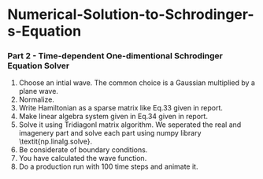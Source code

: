 # Numerical-Solution-to-Schrodinger-s-Equation

### Part 2 - Time-dependent One-dimentional Schrodinger Equation Solver

1. Choose an intial wave. The common choice is a Gaussian multiplied by a plane wave.
2. Normalize.
3. Write Hamiltonian as a sparse matrix like Eq.33 given in report.
4. Make linear algebra system given in Eq.34 given in report.
5. Solve it using Tridiagonl matrix algorithm. We seperated the real and imagenery part and solve each part using numpy library \textit{np.linalg.solve}. 
6. Be considerate of boundary conditions.
7. You have calculated the wave function.
8. Do a production run with 100 time steps and animate it.
